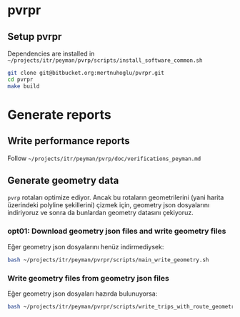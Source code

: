 # pvrpr

## Setup pvrpr

Dependencies are installed in `~/projects/itr/peyman/pvrp/scripts/install_software_common.sh`

``` bash
git clone git@bitbucket.org:mertnuhoglu/pvrpr.git
cd pvrpr
make build
``` 

# Generate reports

## Write performance reports

Follow `~/projects/itr/peyman/pvrp/doc/verifications_peyman.md`

## Generate geometry data

`pvrp` rotaları optimize ediyor. Ancak bu rotaların geometrilerini (yani harita üzerindeki polyline şekillerini) çizmek için, geometry json dosyalarını indiriyoruz ve sonra da bunlardan geometry datasını çekiyoruz.

### opt01: Download geometry json files and write geometry files

Eğer geometry json dosyalarını henüz indirmediysek:

``` bash
bash ~/projects/itr/peyman/pvrpr/scripts/main_write_geometry.sh
``` 

### Write geometry files from geometry json files

Eğer geometry json dosyaları hazırda bulunuyorsa:

``` bash
bash ~/projects/itr/peyman/pvrpr/scripts/write_trips_with_route_geometry.sh
``` 

